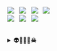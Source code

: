 <div>

  <p> 
  <img src="https://img.shields.io/badge/git-F05032?style=for-the-badge&logo=git&logoColor=white"></a> &nbsp 
  <img src="https://img.shields.io/badge/github-181717?style=for-the-badge&logo=github&logoColor=white"></a> &nbsp 
  <img src="https://img.shields.io/badge/C-A8B9CC?style=for-the-badge&logo=c&logoColor=white"/></a> &nbsp 
  <img src="https://img.shields.io/badge/C++-00599C?style=for-the-badge&logo=c%2B%2B&logoColor=white"/></a> &nbsp 
    <br/>
  <img src="https://img.shields.io/badge/Kotlin-7F52FF?style=for-the-badge&logo=Kotlin&logoColor=white"/></a> &nbsp
  <img src="https://img.shields.io/badge/Android-3DDC84?style=for-the-badge&logo=Android&logoColor=white"/></a> &nbsp
  <img src="https://img.shields.io/badge/Android Studio-3DDC84?style=for-the-badge&logo=Android Studio&logoColor=white"/></a> &nbsp
  <br>
  <br/>


<details>
  <summary><b>👽👾🤖👻☠</b></summary>

  ###  📚Most Used Language
   ![Top Langs](https://github-readme-stats.vercel.app/api/top-langs/?username=bakhwee-bug&layout=compact&theme=dracula)
   <br/> 
  ###  👩‍💻GitHub stats
  ![Anurag's GitHub stats](https://github-readme-stats.vercel.app/api?username=bakhwee-bug&show_icons=true&theme=dracula)
   <br/> 
   ###  🏅Baekjoon solved rank
   [![Solved.ac Profile](http://mazassumnida.wtf/api/generate_badge?boj=parksy8103)](https://solved.ac/parksy8103)
  <img src="http://mazandi.herokuapp.com/api?handle=parksy8103&theme=warm"/>
  <br/> 
  <a href="https://opgc.me/#/users/bakhwee-bug" target="_blank"><img src="https://api.opgc.me/githubs/users/bakhwee-bug/tag/?theme=basic" /></a>
  <br/> 
<a href="https://github.com/devxb/gitanimals">
<img
  src="https://render.gitanimals.org/farms/bakhwee-bug"
  width="600"
  height="300"
/>
</a>
</details>
 
</div>

